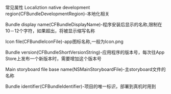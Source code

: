 常见属性
Localiztion native development region(CFBundleDevelopmentRegion)-本地化相关

Bundle display name(CFBundleDisplayName)-程序安装后显示的名称,限制在10－12个字符，如果超出，将被显示缩写名称

Icon file(CFBundleIconFile)-app图标名称,一般为Icon.png

Bundle version(CFBundleShortVersionString)-应用程序的版本号，每次往App Store上发布一个新版本时，需要增加这个版本号

Main storyboard file base name(NSMainStoryboardFile)-主storyboard文件的名称

Bundle identifier(CFBundleIdentifier)-项目的唯一标识，部署到真机时用到